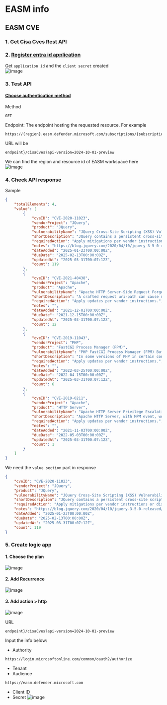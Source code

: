 # EASM info
## EASM CVE
### 1. [Get Cisa Cves Rest API](https://learn.microsoft.com/en-us/rest/api/defenderforeasm/dataplanepreview/cisa-cves/get-cisa-cves?view=rest-defenderforeasm-dataplanepreview-2024-10-01-preview&tabs=HTTP)
### 2. [Register entra id application](https://learn.microsoft.com/en-us/graph/auth-register-app-v2)
Get `application id` and the `client secret` created <br>
![image](https://github.com/user-attachments/assets/34c7aa0f-19ea-436d-a59a-cbfb74d784a2)

### 3. Test API
#### [Choose authentication method](https://learn.microsoft.com/en-us/rest/api/defenderforeasm/authentication#client-service-principal)

Method
```
GET
```
Endpoint: The endpoint hosting the requested resource. For example 
```
https://{region}.easm.defender.microsoft.com/subscriptions/{subscriptionId}/resourceGroups/{resourceGroupName}/workspaces/{workspaceName}
```
URL will be <br>
```
endpoint}/cisaCves?api-version=2024-10-01-preview
```

We can find the region and resource id of EASM workspace here <br>
![image](https://github.com/user-attachments/assets/8698fa29-07f2-4d2a-9387-5666fbf9f13c)


### 4. Check API response
Sample
```json
{
    "totalElements": 4,
    "value": [
        {
            "cveID": "CVE-2020-11023",
            "vendorProject": "JQuery",
            "product": "JQuery",
            "vulnerabilityName": "JQuery Cross-Site Scripting (XSS) Vulnerability",
            "shortDescription": "JQuery contains a persistent cross-site scripting (XSS) vulnerability. When passing maliciously formed, untrusted input enclosed in HTML tags, JQuery's DOM manipulators can execute untrusted code in the context of the user's browser.",
            "requiredAction": "Apply mitigations per vendor instructions or discontinue use of the product if mitigations are unavailable.",
            "notes": "https://blog.jquery.com/2020/04/10/jquery-3-5-0-released/ ; https://nvd.nist.gov/vuln/detail/CVE-2020-11023",
            "dateAdded": "2025-01-23T00:00:00Z",
            "dueDate": "2025-02-13T00:00:00Z",
            "updatedAt": "2025-03-31T00:07:12Z",
            "count": 119
        },
        {
            "cveID": "CVE-2021-40438",
            "vendorProject": "Apache",
            "product": "Apache",
            "vulnerabilityName": "Apache HTTP Server-Side Request Forgery (SSRF)",
            "shortDescription": "A crafted request uri-path can cause mod_proxy to forward the request to an origin server choosen by the remote user. This issue affects Apache HTTP Server 2.4.48 and earlier.",
            "requiredAction": "Apply updates per vendor instructions.",
            "notes": "",
            "dateAdded": "2021-12-01T00:00:00Z",
            "dueDate": "2021-12-15T00:00:00Z",
            "updatedAt": "2025-03-31T00:07:12Z",
            "count": 12
        },
        {
            "cveID": "CVE-2019-11043",
            "vendorProject": "PHP",
            "product": "FastCGI Process Manager (FPM)",
            "vulnerabilityName": "PHP FastCGI Process Manager (FPM) Buffer Overflow Vulnerability",
            "shortDescription": "In some versions of PHP in certain configurations of FPM setup, it is possible to cause FPM module to write past allocated buffers allowing the possibility of remote code execution.",
            "requiredAction": "Apply updates per vendor instructions.",
            "notes": "",
            "dateAdded": "2022-03-25T00:00:00Z",
            "dueDate": "2022-04-15T00:00:00Z",
            "updatedAt": "2025-03-31T00:07:12Z",
            "count": 6
        },
        {
            "cveID": "CVE-2019-0211",
            "vendorProject": "Apache",
            "product": "HTTP Server",
            "vulnerabilityName": "Apache HTTP Server Privilege Escalation Vulnerability",
            "shortDescription": "Apache HTTP Server, with MPM event, worker or prefork, code executing in less-privileged child processes or threads (including scripts executed by an in-process scripting interpreter) could execute code with the privileges of the parent process (usually root) by manipulating the scoreboard.",
            "requiredAction": "Apply updates per vendor instructions.",
            "notes": "",
            "dateAdded": "2021-11-03T00:00:00Z",
            "dueDate": "2022-05-03T00:00:00Z",
            "updatedAt": "2025-03-31T00:07:12Z",
            "count": 1
        }
    ]
}
```

We need the `value section` part in response
```json
{
    "cveID": "CVE-2020-11023",
    "vendorProject": "JQuery",
    "product": "JQuery",
    "vulnerabilityName": "JQuery Cross-Site Scripting (XSS) Vulnerability",
    "shortDescription": "JQuery contains a persistent cross-site scripting (XSS) vulnerability. When passing maliciously formed, untrusted input enclosed in HTML tags, JQuery's DOM manipulators can execute untrusted code in the context of the user's browser.",
    "requiredAction": "Apply mitigations per vendor instructions or discontinue use of the product if mitigations are unavailable.",
    "notes": "https://blog.jquery.com/2020/04/10/jquery-3-5-0-released/ ; https://nvd.nist.gov/vuln/detail/CVE-2020-11023",
    "dateAdded": "2025-01-23T00:00:00Z",
    "dueDate": "2025-02-13T00:00:00Z",
    "updatedAt": "2025-03-31T00:07:12Z",
    "count": 119
}
```

### 5. Create logic app
#### 1. Choose the plan <br>
![image](https://github.com/user-attachments/assets/6bbf0a66-e5d4-46de-bcdb-a513cba488f6)

#### 2. Add Recurrence <br>
![image](https://github.com/user-attachments/assets/a462fdf9-d87f-45d0-85cf-99dc2cf64bb5)

#### 3. Add action > http <br>
![image](https://github.com/user-attachments/assets/0c3936d2-2b44-4835-8492-47b30335b639)

URL <br>
```
endpoint}/cisaCves?api-version=2024-10-01-preview
```

Input the info below: <br>
* Authority
```
https://login.microsoftonline.com/common/oauth2/authorize
```
* Tenant
* Audience
```
https://easm.defender.microsoft.com
```
* Client ID
* Secret
![image](https://github.com/user-attachments/assets/8cbe9e9c-f0bf-4241-88f3-d9477971aec3)



